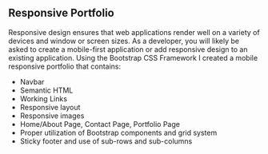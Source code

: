 ## Responsive Portfolio

Responsive design ensures that web applications render well on a variety of devices and window or screen sizes. As a developer, you will likely be asked to create a mobile-first application or add responsive design to an existing application.
Using the Bootstrap CSS Framework I created a mobile responsive portfolio that contains:

* Navbar
* Semantic HTML
* Working Links
* Responsive layout
* Responsive images
* Home/About Page, Contact Page, Portfolio Page
* Proper utilization of Bootstrap components and grid system
* Sticky footer and use of sub-rows and sub-columns 
